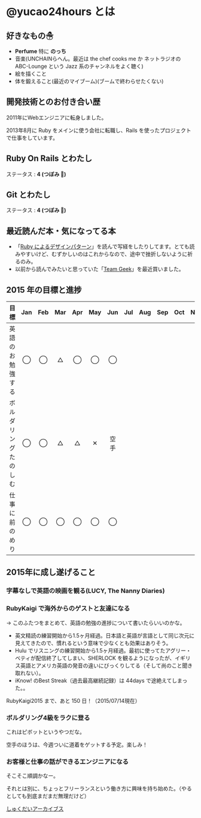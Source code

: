 # @yucao24hours とは
## 好きなもの☃
* **Perfume** 特に **のっち**
* 音楽(UNCHAINらへん。最近は the chef cooks me か ネットラジオの ABC-Lounge という Jazz 系のチャンネルをよく聴く)
* 絵を描くこと
* 体を鍛えること(最近のマイブーム)(ブームで終わらせたくない)

## 開発技術とのお付き合い歴
2011年にWebエンジニアに転身しました。

2013年8月に Ruby をメインに使う会社に転職し、Rails を使ったプロジェクトで仕事をしています。

## Ruby On Rails とわたし
ステータス : **4 (つぼみ :tulip:)**

## Git とわたし
ステータス : **4 (つぼみ :tulip:)**

## 最近読んだ本・気になってる本
- 「[Ruby によるデザインパターン](http://www.amazon.co.jp/dp/4894712857)」を読んで写経をしたりしてます。とても読みやすいけど、むずかしいのはこれからなので、途中で挫折しないように祈るのみ。
- 以前から読んでみたいと思っていた「[Team Geek](http://www.amazon.co.jp/dp/4873116309)」を最近買いました。

## 2015 年の目標と進捗
| 目標                       | Jan   | Feb   | Mar   | Apr   | May   | Jun   | Jul   | Aug   | Sep   | Oct   | Nov   | Dec   |
| :------------------------- | :---: | :---: | :---: | :---: | :---: | :---: | :---: | :---: | :---: | :---: | :---: | :---: |
| 英語のお勉強する           | ◯     | ◯     | △     | ◯     | ◯     | ◯     |
| ボルダリングたのしむ       | ◯     | ◯     | △     | △     | ✕     | 空手  |
| 仕事に前のめり             | ◯     | ◯     | ◯     | ◯     | ◯     | ◯     |

## 2015年に成し遂げること
### 字幕なしで英語の映画を観る(LUCY, The Nanny Diaries)
### RubyKaigi で海外からのゲストと友達になる

-> このふたつをまとめて、英語の勉強の進捗について書いたらいいのかな。

- 英文精読の練習開始から1.5ヶ月経過。日本語と英語が言語として同じ次元に見えてきたので、慣れるという意味で少なくとも効果はありそう。
- Hulu でリスニングの練習開始から1.5ヶ月経過。最初に使ってたアグリー・ベティが配信終了してしまい、SHERLOCK を観るようになったが、イギリス英語とアメリカ英語の発音の違いにびっくりしてる（そして尚のこと聞き取れない）。
- iKnow! のBest Streak（過去最高継続記録）は 44days で途絶えてしまった。。

RubyKaigi2015 まで、あと 150 日！（2015/07/14現在）

### ボルダリング4級をラクに登る

これはピボットというやつだな。

空手のほうは、今週ついに道着をゲットする予定。楽しみ！

### お客様と仕事の話ができるエンジニアになる

そこそこ順調かなー。

それとは別に、ちょっとフリーランスという働き方に興味を持ち始めた。（やるとしても到底まだまだ無理だけど）

[しゅくだいアーカイブス](https://gist.github.com/yucao24hours/9353b1a818a1c94d71ff)
